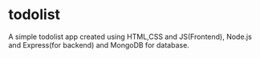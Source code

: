 # todolist

A simple todolist app created using HTML,CSS and JS(Frontend), Node.js and Express(for backend) and MongoDB for database.
